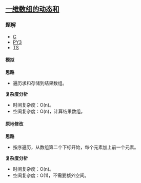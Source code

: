 ## [一维数组的动态和](https://leetcode.cn/problems/running-sum-of-1d-array/)

### 题解
+ [C](../../c/1536/1480.c)
+ [PY3](../../py3/1536/1480.py)
+ [TS](../../ts/1536/1480.ts)

#### 模拟
**思路**
+ 遍历求和存储到结果数组。

**复杂度分析**
+ 时间复杂度：O(n)。
+ 空间复杂度：O(n)，计算结果数组。


#### 原地修改
**思路**
+ 按序遍历，从数组第二个下标开始，每个元素加上前一个元素。

**复杂度分析**
+ 时间复杂度：O(n)。
+ 空间复杂度：O(1)，不需要额外空间。